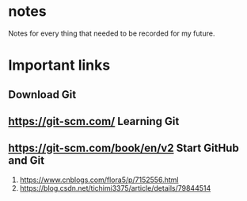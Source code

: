 # notes
Notes for every thing that needed to be recorded for my future.

Important links
=
Download Git
-
https://git-scm.com/
Learning Git
-
https://git-scm.com/book/en/v2
Start GitHub and Git
-
1) https://www.cnblogs.com/flora5/p/7152556.html
2) https://blog.csdn.net/tichimi3375/article/details/79844514
